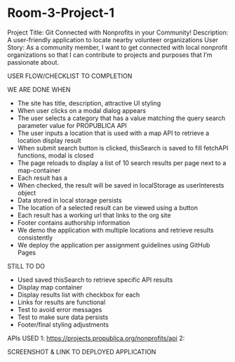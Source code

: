 # Room-3-Project-1
Project Title: Git Connected with Nonprofits in your Community!
Description: A user-friendly application to locate nearby volunteer organizations
User Story: As a community member, I want to get connected with local nonprofit organizations so that I can contribute to projects and purposes that I’m passionate about.  

USER FLOW/CHECKLIST TO COMPLETION

WE ARE DONE WHEN
- The site has title, description, attractive UI styling
- When user clicks on <open form> a modal dialog appears
- The user selects a category that has a value matching the query search parameter value for PROPUBLICA API
- The user inputs a location that is used with a map API to retrieve a location display result
- When submit search button is clicked, thisSearch is saved to fill fetchAPI functions, modal is closed
- The page reloads to display a list of 10 search results per page next to a map-container
- Each result has a <checkbox>
- When checked, the result will be saved in localStorage as userInterests object
- Data stored in local storage persists
- The location of a selected result can be viewed using a <find org> button
- Each result has a working url that links to the org site
- Footer contains authorship information
- We demo the application with multiple locations and retrieve results consistently
- We deploy the application per assignment guidelines using GitHub Pages

STILL TO DO
- Used saved thisSearch to retrieve specific API results
- Display map container
- Display results list with checkbox for each
- Links for results are functional
- Test to avoid error messages
- Test to make sure data persists
- Footer/final styling adjustments

APIs USED
1: https://projects.propublica.org/nonprofits/api
2: 

SCREENSHOT & LINK TO DEPLOYED APPLICATION